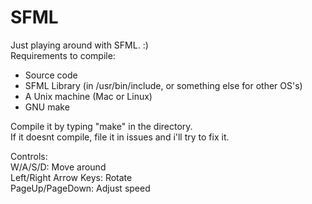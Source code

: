 # SFML
Just playing around with SFML. :)  
Requirements to compile:
* Source code
* SFML Library (in /usr/bin/include, or something else for other OS's)
* A Unix machine (Mac or Linux)
* GNU make

Compile it by typing "make" in the directory.  
If it doesnt compile, file it in issues and i'll try to fix it.  

Controls:  
W/A/S/D: Move around  
Left/Right Arrow Keys: Rotate  
PageUp/PageDown: Adjust speed

